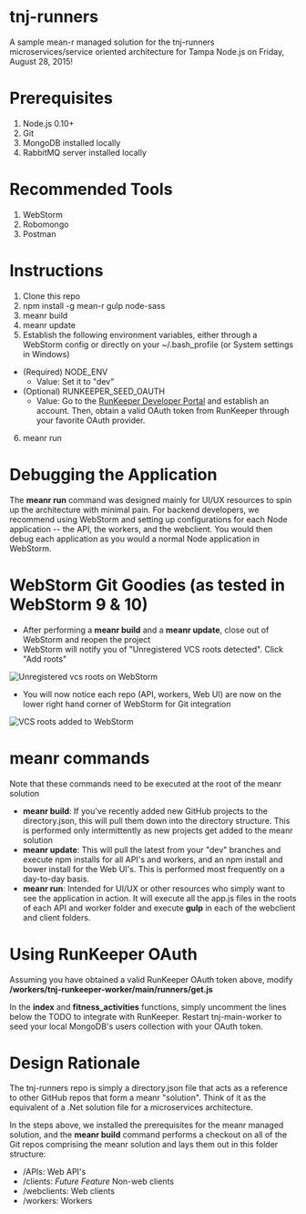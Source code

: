 # tnj-runners
A sample mean-r managed solution for the tnj-runners microservices/service oriented architecture for Tampa Node.js on Friday, August 28, 2015!

# Prerequisites
1. Node.js 0.10+
2. Git
3. MongoDB installed locally
4. RabbitMQ server installed locally

# Recommended Tools
1. WebStorm
2. Robomongo
3. Postman

# Instructions
1. Clone this repo
2. npm install -g mean-r gulp node-sass
3. meanr build
4. meanr update
5. Establish the following environment variables, either through a WebStorm config or directly on your ~/.bash_profile (or System settings in Windows)
  * (Required) NODE_ENV
    * Value: Set it to "dev"
  * (Optional) RUNKEEPER_SEED_OAUTH
    * Value: Go to the [RunKeeper Developer Portal](http://runkeeper.com/partner) and establish an account. Then, obtain a valid OAuth token from RunKeeper through your favorite OAuth provider.
6. meanr run

# Debugging the Application
The **meanr run** command was designed mainly for UI/UX resources to spin up the architecture with minimal pain. For backend developers, we recommend using WebStorm and setting up configurations for each Node application -- the API, the workers, and the webclient. You would then debug each application as you would a normal Node application in WebStorm.

# WebStorm Git Goodies (as tested in WebStorm 9 & 10)

* After performing a **meanr build** and a **meanr update**, close out of WebStorm and reopen the project
* WebStorm will notify you of "Unregistered VCS roots detected".  Click "Add roots"

![Unregistered vcs roots on WebStorm](http://i.imgur.com/oqd7rbR.png)

* You will now notice each repo (API, workers, Web UI) are now on the lower right hand corner of WebStorm for Git integration

![VCS roots added to WebStorm](http://i.imgur.com/4LgpjHi.png)

# meanr commands
Note that these commands need to be executed at the root of the meanr solution

* **meanr build**: If you've recently added new GitHub projects to the directory.json, this will pull them down into the directory structure. This is performed only intermittently as new projects get added to the meanr solution
* **meanr update**: This will pull the latest from your "dev" branches and execute npm installs for all API's and workers, and an npm install and bower install for the Web UI's. This is performed most frequently on a day-to-day basis. 
* **meanr run**: Intended for UI/UX or other resources who simply want to see the application in action. It will execute all the app.js files in the roots of each API and worker folder and execute **gulp** in each of the webclient and client folders.

# Using RunKeeper OAuth
Assuming you have obtained a valid RunKeeper OAuth token above, modify **/workers/tnj-runkeeper-worker/main/runners/get.js**  

In the **index** and **fitness_activities** functions, simply uncomment the lines below the TODO to integrate with RunKeeper. Restart tnj-main-worker to seed your local MongoDB's users collection with your OAuth token.

# Design Rationale
The tnj-runners repo is simply a directory.json file that acts as a reference to other GitHub repos that form a meanr "solution". Think of it as the equivalent of a .Net solution file for a microservices architecture.

In the steps above, we installed the prerequisites for the meanr managed solution, and the **meanr build** command performs a checkout on all of the Git repos comprising the meanr solution and lays them out in this folder structure:

* /APIs: Web API's
* /clients: *Future Feature* Non-web clients
* /webclients: Web clients
* /workers: Workers
